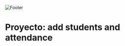 ![Footer](https://user-images.githubusercontent.com/75450615/175360797-46169532-08fc-42e0-a755-0dafa43086bd.png)

# Proyecto: add students and attendance
